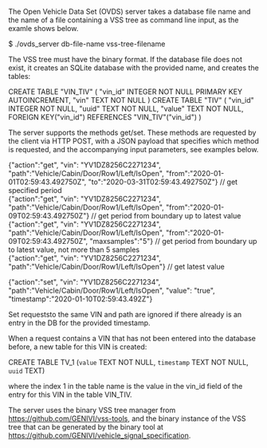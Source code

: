 The Open Vehicle Data Set (OVDS) server takes a database file name and the name of a file containing a VSS tree as command line input, as the examle shows below.

$ ./ovds_server db-file-name vss-tree-filename

The VSS tree must have the binary format. 
If the database file does not exist, it creates an SQLite database with the provided name, and creates the tables:

CREATE TABLE "VIN_TIV" ( "vin_id" INTEGER NOT NULL PRIMARY KEY AUTOINCREMENT, "vin" TEXT NOT NULL )
CREATE TABLE "TIV" ( "vin_id" INTEGER NOT NULL, "uuid" TEXT NOT NULL, "value" TEXT NOT NULL, FOREIGN KEY("vin_id") REFERENCES "VIN_TIV"("vin_id") )

The server supports the methods get/set. These methods are requested by the client via HTTP POST, with a JSON payload that specifies which method is requested, and the accompanying input parameters, see examples below.


{"action":"get", "vin": "YV1DZ8256C2271234", "path":"Vehicle/Cabin/Door/Row1/Left/IsOpen", "from":"2020-01-01T02:59:43.492750Z", "to":"2020-03-31T02:59:43.492750Z"} // get specified period<br>
{"action":"get", "vin": "YV1DZ8256C2271234", "path":"Vehicle/Cabin/Door/Row1/Left/IsOpen", "from":"2020-01-09T02:59:43.492750Z"}  // get period from boundary up to latest value<br>
{"action":"get", "vin": "YV1DZ8256C2271234", "path":"Vehicle/Cabin/Door/Row1/Left/IsOpen", "from":"2020-01-09T02:59:43.492750Z", "maxsamples":"5"}  // get period from boundary up to latest value, not more than 5 samples<br>
{"action":"get", "vin": "YV1DZ8256C2271234", "path":"Vehicle/Cabin/Door/Row1/Left/IsOpen"}  // get latest value


{"action":"set", "vin": "YV1DZ8256C2271234", "path":"Vehicle/Cabin/Door/Row1/Left/IsOpen", "value": "true", "timestamp":"2020-01-10T02:59:43.492Z"}

Set requeststo the same VIN and path are ignored if there already is an entry in the DB for the provided timestamp. 

When a request contains a VIN that has not been entered into the database before, a new table for this VIN is created:

CREATE TABLE TV_1 (`value` TEXT NOT NULL, `timestamp` TEXT NOT NULL, `uuid` TEXT)

where the index 1 in the table name is the value in the vin_id field of the entry for this VIN in the table VIN_TIV.

The server uses the binary VSS tree manager from https://github.com/GENIVI/vss-tools, 
and the binary instance of the VSS tree that can be generated by the binary tool at https://github.com/GENIVI/vehicle_signal_specification. 
